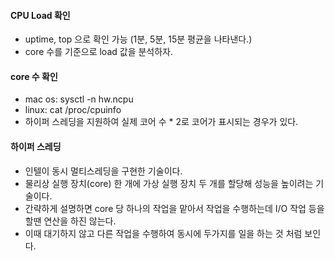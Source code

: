 #### CPU Load 확인
* uptime, top 으로 확인 가능 (1분, 5분, 15분 평균을 나타낸다.)
* core 수를 기준으로 load 값을 분석하자.

#### core 수 확인
* mac os: sysctl -n hw.ncpu
* linux: cat /proc/cpuinfo
* 하이퍼 스레딩을 지원하여 실제 코어 수 * 2로 코어가 표시되는 경우가 있다.

#### 하이퍼 스레딩
* 인텔이 동시 멀티스레딩을 구현한 기술이다.
* 물리상 실행 장치(core) 한 개에 가상 실행 장치 두 개를 할당해 성능을 높이려는 기술이다.
* 간략하게 설명하면 core 당 하나의 작업을 맡아서 작업을 수행하는데 I/O 작업 등을 할땐 연산을 하진 않는다.
* 이때 대기하지 않고 다른 작업을 수행하여 동시에 두가지를 일을 하는 것 처럼 보인다.
